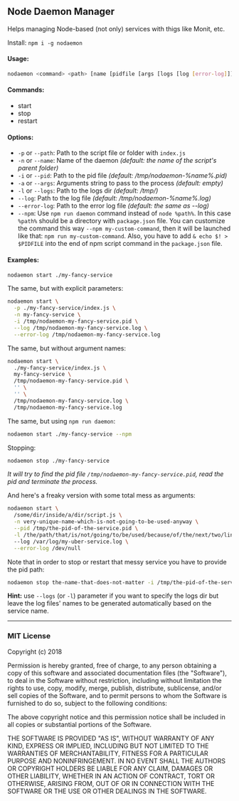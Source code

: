 ## Node Daemon Manager

Helps managing Node-based (not only) services with thigs like Monit, etc. 

Install: `npm i -g nodaemon`

#### Usage:
```sh
nodaemon <command> <path> [name [pidfile [args [logs [log [error-log]]]]]] [options]
```

#### Commands:
- start
- stop
- restart

#### Options:
- `-p` or `--path`: Path to the script file or folder with `index.js`
- `-n` or `--name`: Name of the daemon *(default: the name of the script's parent folder)*
- `-i` or `--pid`: Path to the pid file *(default: /tmp/nodaemon-%name%.pid)*
- `-a` or `--args`: Arguments string to pass to the process *(default: empty)*
- `-l` or `--logs`: Path to the logs dir *(default: /tmp/)*
- `--log`: Path to the log file *(default: /tmp/nodaemon-%name%.log)*
- `--error-log`: Path to the error log file *(default: the same as --log)*
- `--npm`: Use `npm run daemon` command instead of `node %path%`. In this case `%path%` should be a directory with `package.json` file. You can customize the command this way `--npm my-custom-command`, then it will be launched like that: `npm run my-custom-command`. Also, you have to add `& echo $! > $PIDFILE` into the end of npm script command in the `package.json` file.

#### Examples:

```sh
nodaemon start ./my-fancy-service
```

The same, but with explicit parameters:
```sh
nodaemon start \
  -p ./my-fancy-service/index.js \
  -n my-fancy-service \
  -i /tmp/nodaemon-my-fancy-service.pid \
  --log /tmp/nodaemon-my-fancy-service.log \
  --error-log /tmp/nodaemon-my-fancy-service.log
```

The same, but without argument names:
```sh
nodaemon start \
  ./my-fancy-service/index.js \
  my-fancy-service \
  /tmp/nodaemon-my-fancy-service.pid \
  '' \
  '' \
  /tmp/nodaemon-my-fancy-service.log \
  /tmp/nodaemon-my-fancy-service.log
```

The same, but using `npm run daemon`:
```sh
nodaemon start ./my-fancy-service --npm
```

Stopping: 
```sh
nodaemon stop ./my-fancy-service
```
*It will try to find the pid file `/tmp/nodaemon-my-fancy-service.pid`, read the pid and terminate the process.*


And here's a freaky version with some total mess as arguments:
```sh
nodaemon start \
  /some/dir/inside/a/dir/script.js \
  -n very-unique-name-which-is-not-going-to-be-used-anyway \
  --pid /tmp/the-pid-of-the-service.pid \
  -l /the/path/that/is/not/going/to/be/used/because/of/the/next/two/lines
  --log /var/log/my-uber-service.log \
  --error-log /dev/null
```

Note that in order to stop or restart that messy service you have to provide the pid path:
```sh
nodaemon stop the-name-that-does-not-matter -i /tmp/the-pid-of-the-service.pid
```

**Hint:** use `--logs` (or `-l`) parameter if you want to specify the logs dir but leave the log files' names to be generated automatically based on the service name.

---

### MIT License

Copyright (c) 2018

Permission is hereby granted, free of charge, to any person obtaining a copy
of this software and associated documentation files (the "Software"), to deal
in the Software without restriction, including without limitation the rights
to use, copy, modify, merge, publish, distribute, sublicense, and/or sell
copies of the Software, and to permit persons to whom the Software is
furnished to do so, subject to the following conditions:

The above copyright notice and this permission notice shall be included in all
copies or substantial portions of the Software.

THE SOFTWARE IS PROVIDED "AS IS", WITHOUT WARRANTY OF ANY KIND, EXPRESS OR
IMPLIED, INCLUDING BUT NOT LIMITED TO THE WARRANTIES OF MERCHANTABILITY,
FITNESS FOR A PARTICULAR PURPOSE AND NONINFRINGEMENT. IN NO EVENT SHALL THE
AUTHORS OR COPYRIGHT HOLDERS BE LIABLE FOR ANY CLAIM, DAMAGES OR OTHER
LIABILITY, WHETHER IN AN ACTION OF CONTRACT, TORT OR OTHERWISE, ARISING FROM,
OUT OF OR IN CONNECTION WITH THE SOFTWARE OR THE USE OR OTHER DEALINGS IN THE
SOFTWARE.

